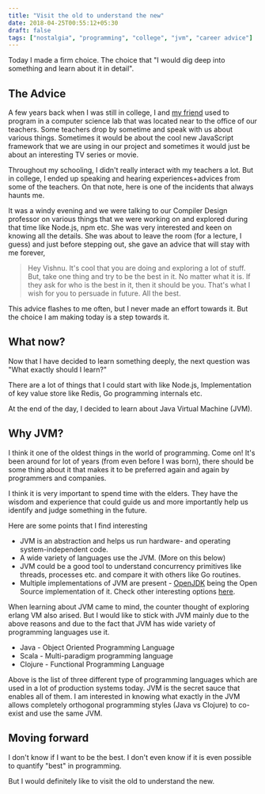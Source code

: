 ```yaml
---
title: "Visit the old to understand the new"
date: 2018-04-25T00:55:12+05:30
draft: false
tags: ["nostalgia", "programming", "college", "jvm", "career advice"]
---
```


Today I made a firm choice. The choice that "I would dig deep into something and learn about it in detail".

## The Advice

A few years back when I was still in college, I and [my friend](https://twitter.com/11cs103) used to program in a computer science lab that was located near to the office of our teachers. Some teachers drop by sometime and speak with us about various things. Sometimes it would be about the cool new JavaScript framework that we are using in our project and sometimes it would just be about an interesting TV series or movie.

Throughout my schooling, I didn't really interact with my teachers a lot. But in college, I ended up speaking and hearing experiences+advices from some of the teachers. On that note, here is one of the incidents that always haunts me.

It was a windy evening and we were talking to our Compiler Design professor on various things that we were working on and explored during that time like Node.js, npm etc. She was very interested and keen on knowing all the details. She was about to leave the room (for a lecture, I guess) and just before stepping out, she gave an advice that will stay with me forever,

> Hey Vishnu. It's cool that you are doing and exploring a lot of stuff. But, take one thing and try to be the best in it. No matter what it is. If they ask for who is the best in it, then it should be you. That's what I wish for you to persuade in future. All the best.

This advice flashes to me often, but I never made an effort towards it. But the choice I am making today is a step towards it.

## What now?

Now that I have decided to learn something deeply, the next question was "What exactly should I learn?"

There are a lot of things that I could start with like Node.js, Implementation of key value store like Redis, Go programming internals etc.

At the end of the day, I decided to learn about Java Virtual Machine (JVM).

## Why JVM?
I think it one of the oldest things in the world of programming. Come on! It's been around for lot of years (from even before I was born), there should be some thing about it that makes it to be preferred again and again by programmers and companies.

I think it is very important to spend time with the elders. They have the wisdom and experience that could guide us and more importantly help us identify and judge something in the future.

Here are some points that I find interesting

- JVM is an abstraction and helps us run hardware- and operating system-independent code.
- A wide variety of languages use the JVM. (More on this below)
- JVM could be a good tool to understand concurrency primitives like threads, processes etc. and compare it with others like Go routines.
- Multiple implementations of JVM are present - [OpenJDK](http://openjdk.java.net/groups/hotspot/) being the Open Source implementation of it. Check other interesting options [here](https://en.wikipedia.org/wiki/List_of_Java_virtual_machines).

When learning about JVM came to mind, the counter thought of exploring erlang VM also arised. But I would like to stick with JVM mainly due to the above reasons and due to the fact that JVM has wide variety of programming languages use it.

- Java - Object Oriented Programming Language
- Scala - Multi-paradigm programming language
- Clojure - Functional Programming Language

Above is the list of three different type of programming languages which are used in a lot of production systems today. JVM is the secret sauce that enables all of them. I am interested in knowing what exactly in the JVM allows completely orthogonal programming styles (Java vs Clojure) to co-exist and use the same JVM.

## Moving forward
I don't know if I want to be the best. I don't even know if it is even possible to quantify "best" in programming.

But I would definitely like to visit the old to understand the new.
